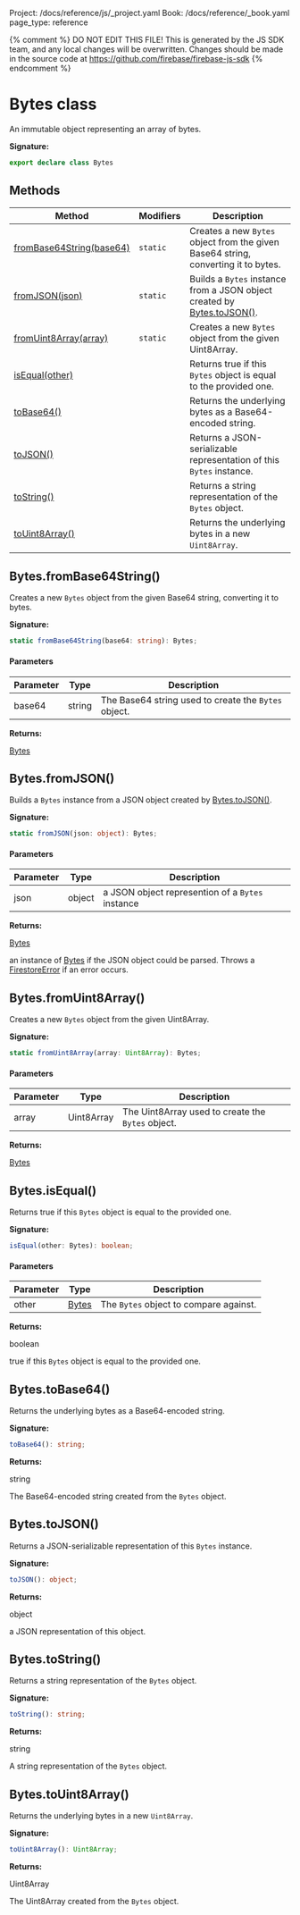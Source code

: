 Project: /docs/reference/js/_project.yaml
Book: /docs/reference/_book.yaml
page_type: reference

{% comment %}
DO NOT EDIT THIS FILE!
This is generated by the JS SDK team, and any local changes will be
overwritten. Changes should be made in the source code at
https://github.com/firebase/firebase-js-sdk
{% endcomment %}

# Bytes class
An immutable object representing an array of bytes.

<b>Signature:</b>

```typescript
export declare class Bytes 
```

## Methods

|  Method | Modifiers | Description |
|  --- | --- | --- |
|  [fromBase64String(base64)](./firestore_lite.bytes.md#bytesfrombase64string) | <code>static</code> | Creates a new <code>Bytes</code> object from the given Base64 string, converting it to bytes. |
|  [fromJSON(json)](./firestore_lite.bytes.md#bytesfromjson) | <code>static</code> | Builds a <code>Bytes</code> instance from a JSON object created by [Bytes.toJSON()](./firestore_.bytes.md#bytestojson)<!-- -->. |
|  [fromUint8Array(array)](./firestore_lite.bytes.md#bytesfromuint8array) | <code>static</code> | Creates a new <code>Bytes</code> object from the given Uint8Array. |
|  [isEqual(other)](./firestore_lite.bytes.md#bytesisequal) |  | Returns true if this <code>Bytes</code> object is equal to the provided one. |
|  [toBase64()](./firestore_lite.bytes.md#bytestobase64) |  | Returns the underlying bytes as a Base64-encoded string. |
|  [toJSON()](./firestore_lite.bytes.md#bytestojson) |  | Returns a JSON-serializable representation of this <code>Bytes</code> instance. |
|  [toString()](./firestore_lite.bytes.md#bytestostring) |  | Returns a string representation of the <code>Bytes</code> object. |
|  [toUint8Array()](./firestore_lite.bytes.md#bytestouint8array) |  | Returns the underlying bytes in a new <code>Uint8Array</code>. |

## Bytes.fromBase64String()

Creates a new `Bytes` object from the given Base64 string, converting it to bytes.

<b>Signature:</b>

```typescript
static fromBase64String(base64: string): Bytes;
```

#### Parameters

|  Parameter | Type | Description |
|  --- | --- | --- |
|  base64 | string | The Base64 string used to create the <code>Bytes</code> object. |

<b>Returns:</b>

[Bytes](./firestore_lite.bytes.md#bytes_class)

## Bytes.fromJSON()

Builds a `Bytes` instance from a JSON object created by [Bytes.toJSON()](./firestore_.bytes.md#bytestojson)<!-- -->.

<b>Signature:</b>

```typescript
static fromJSON(json: object): Bytes;
```

#### Parameters

|  Parameter | Type | Description |
|  --- | --- | --- |
|  json | object | a JSON object represention of a <code>Bytes</code> instance |

<b>Returns:</b>

[Bytes](./firestore_lite.bytes.md#bytes_class)

an instance of [Bytes](./firestore_.bytes.md#bytes_class) if the JSON object could be parsed. Throws a [FirestoreError](./firestore_.firestoreerror.md#firestoreerror_class) if an error occurs.

## Bytes.fromUint8Array()

Creates a new `Bytes` object from the given Uint8Array.

<b>Signature:</b>

```typescript
static fromUint8Array(array: Uint8Array): Bytes;
```

#### Parameters

|  Parameter | Type | Description |
|  --- | --- | --- |
|  array | Uint8Array | The Uint8Array used to create the <code>Bytes</code> object. |

<b>Returns:</b>

[Bytes](./firestore_lite.bytes.md#bytes_class)

## Bytes.isEqual()

Returns true if this `Bytes` object is equal to the provided one.

<b>Signature:</b>

```typescript
isEqual(other: Bytes): boolean;
```

#### Parameters

|  Parameter | Type | Description |
|  --- | --- | --- |
|  other | [Bytes](./firestore_lite.bytes.md#bytes_class) | The <code>Bytes</code> object to compare against. |

<b>Returns:</b>

boolean

true if this `Bytes` object is equal to the provided one.

## Bytes.toBase64()

Returns the underlying bytes as a Base64-encoded string.

<b>Signature:</b>

```typescript
toBase64(): string;
```
<b>Returns:</b>

string

The Base64-encoded string created from the `Bytes` object.

## Bytes.toJSON()

Returns a JSON-serializable representation of this `Bytes` instance.

<b>Signature:</b>

```typescript
toJSON(): object;
```
<b>Returns:</b>

object

a JSON representation of this object.

## Bytes.toString()

Returns a string representation of the `Bytes` object.

<b>Signature:</b>

```typescript
toString(): string;
```
<b>Returns:</b>

string

A string representation of the `Bytes` object.

## Bytes.toUint8Array()

Returns the underlying bytes in a new `Uint8Array`<!-- -->.

<b>Signature:</b>

```typescript
toUint8Array(): Uint8Array;
```
<b>Returns:</b>

Uint8Array

The Uint8Array created from the `Bytes` object.

